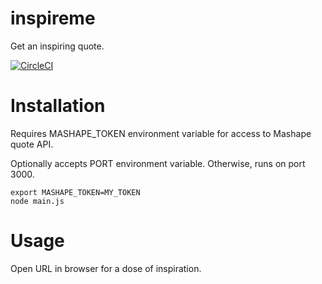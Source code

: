 # inspireme
Get an inspiring quote.

[![CircleCI](https://circleci.com/gh/rzachariah/inspireme.svg?style=svg)](https://circleci.com/gh/rzachariah/inspireme)

# Installation

Requires MASHAPE_TOKEN environment variable for access to Mashape quote API.

Optionally accepts PORT environment variable. Otherwise, runs on port 3000.

```
export MASHAPE_TOKEN=MY_TOKEN
node main.js
```

# Usage

Open URL in browser for a dose of inspiration.